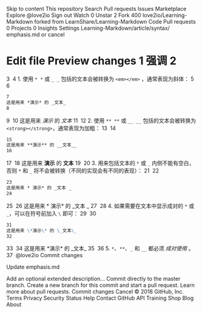 Skip to content
This repository
Search
Pull requests
Issues
Marketplace
Explore
 @love2io
 Sign out
 Watch 0
  Unstar 2  Fork 400 love2io/Learning-Markdown
forked from LearnShare/Learning-Markdown
 Code  Pull requests 0  Projects 0  Insights  Settings
Learning-Markdown/article/syntax/ 
emphasis.md
   or cancel
    
 Edit file    Preview changes
1
强调
2
====
3
​
4
1\. 使用 `* *` 或 `_ _` 包括的文本会被转换为 `<em></em>` ，通常表现为斜体：
5
​
6
```markdown
7
这是用来 *演示* 的 _文本_
8
```
9
​
10
这是用来 *演示* 的 _文本_
11
​
12
2\. 使用 `** **` 或 `__ __` 包括的文本会被转换为 `<strong></strong>`，通常表现为加粗：
13
​
14
```markdown
15
这是用来 **演示** 的 __文本__
16
```
17
​
18
这是用来 **演示** 的 __文本__
19
​
20
3\. 用来包括文本的 `*` 或 `_` 内侧不能有空白，否则 `*` 和 `_` 将不会被转换（不同的实现会有不同的表现）：
21
​
22
```markdown
23
这是用来 * 演示* 的 _文本 _
24
```
25
​
26
这是用来 * 演示* 的 _文本 _
27
​
28
4\. 如果需要在文本中显示成对的 `*` 或 `_`，可以在符号前加入 `\` 即可：
29
​
30
```markdown
31
这是用来 \*演示\* 的 \_文本\_
32
```
33
​
34
这是用来 \*演示\* 的 \_文本\_
35
​
36
5\. `*`、`**`、`_` 和 `__` 都必须 *成对使用* 。
37
​
@love2io
Commit changes

Update emphasis.md

Add an optional extended description…
  Commit directly to the master branch.
  Create a new branch for this commit and start a pull request. Learn more about pull requests.
Commit changes  Cancel
© 2018 GitHub, Inc.
Terms
Privacy
Security
Status
Help
Contact GitHub
API
Training
Shop
Blog
About